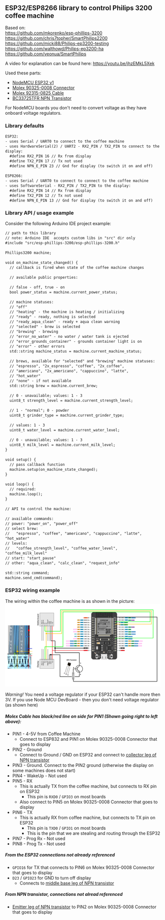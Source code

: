 ## ESP32/ESP8266 library to control Philips 3200 coffee machine

Based on:\
https://github.com/mkorenko/esp-phillips-3200 \
https://github.com/chris7topher/SmartPhilips2200 \
https://github.com/micki88/Philips-ep3200-testing \
https://github.com/walthowd/Philips-ep3200-ha \
https://github.com/veonua/SmartPhilips

A video for explanation can be found here:
https://youtu.be/jhzEMkL5Xek

Used these parts:
- [NodeMCU ESP32 v1](https://www.elektor.com/joy-it-nodemcu-esp32-development-board)
- [Molex 90325-0008 Connector](https://www.mouser.com/ProductDetail/Molex/90325-0008?qs=P41GyhEsKL7wtbj5ylImAA%3D%3D&countryCode=US&currencyCode=USD)
- [Molex 92315-0825 Cable](https://www.mouser.com/ProductDetail/Molex/92315-0825?qs=sfs0HZCnrVBO%252B%2Fha6s8VfA%3D%3D&countryCode=US&currencyCode=USD)
- [BC33725TFR NPN Transistor](https://www.mouser.com/ProductDetail/onsemi-Fairchild/BC33725TFR?qs=zGXwibyAaHYlHlvhRz3mQw%3D%3D&countryCode=US&currencyCode=USD)

For NodeMCU boards you don't need to convert voltage as they have onboard voltage regulators.

### Library defaults
```
ESP32:
- uses Serial / UART0 to connect to the coffee machine
- uses HardwareSerial(2) / UART2 - RX2_PIN / TX2_PIN to connect to the display:
  #define RX2_PIN 16 // Rx from display
  #define TX2_PIN 17 // Tx not used
  #define NPN_E_PIN 23 // Gnd for display (to switch it on and off)

ESP8266:
- uses Serial / UART0 to connect to connect to the coffee machine
- uses SoftwareSerial - RX2_PIN / TX2_PIN to the display:
  #define RX2_PIN 14 // Rx from display
  #define TX2_PIN 12 // Tx not used
  #define NPN_E_PIN 13 // Gnd for display (to switch it on and off)
```

### Library API / usage example
Consider the following Arduino IDE project example:
```
// path to this library
// note: Arduino IDE  accepts custom libs in "src" dir only
#include "src/esp-phillips-3200/esp-phillips-3200.h"

Phillips3200 machine;

void on_machine_state_changed() {
  // callback is fired when state of the coffee machine changes

  // available public properties:

  // false - off, true - on
  bool power_status = machine.current_power_status;

  // machine statuses:
  // "off"
  // "heating" - the machine is heating / initializing
  // "ready" - ready, nothing is selected
  // "ready_aqua_clean" - ready + aqua clean warning
  // "selected" - brew is selected
  // "brewing" - brewing
  // "error_no_water" - no water / water tank is ejected
  // "error_grounds_container" - grounds container light is on
  // "error" - other errors
  std::string machine_status = machine.current_machine_status;

  // brews, available for "selected" and "brewing" machine statuses:
  // "espresso", "2x_espresso", "coffee", "2x_coffee",
  // "americano", "2x_americano", "cappuccino", "latte",
  // "hot_water"
  // "none" - if not available
  std::string brew = machine.current_brew;

  // 0 - unavailable; values: 1 - 3
  uint8_t strength_level = machine.current_strength_level;

  // 1 - "normal"; 0 - powder
  uint8_t grinder_type = machine.current_grinder_type;

  // values: 1 - 3
  uint8_t water_level = machine.current_water_level;

  // 0 - unavailable; values: 1 - 3
  uint8_t milk_level = machine.current_milk_level;
}

void setup() {
  // pass callback function
  machine.setup(on_machine_state_changed);
}

void loop() {
  // required:
  machine.loop();
}

// API to control the machine:

// available commands:
// power: "power_on", "power_off"
// select brew:
//   "espresso", "coffee", "americano", "cappuccino", "latte", "hot_water"
// levels:
//   "coffee_strength_level", "coffee_water_level", "coffee_milk_level"
// start: "start_pause"
// other: "aqua_clean", "calc_clean", "request_info"

std::string command;
machine.send_cmd(command);
```


### ESP32 wiring example

The wiring within the coffee machine is as shown in the picture:
![Wiring](https://github.com/flashmandv/phillips-3246-smart/blob/main/images/wiring.png)

*Warning!*  You need a voltage regulator if your ESP32 can't handle more then 3V. If you use Node MCU DevBoard - then you don't need voltage regulator (as shown here)

##### Molex Cable has black/red line on side for PIN1 (Shown going right to left above):

- PIN1 - 4-5V from Coffee Machine
    - Connect to ESP832 and PIN1 on Molex 90325-0008 Connector that goes to display
- PIN2 - Ground
    - Connect to Ground / GND on ESP32 and connect to [collector leg of NPN transistor](https://www.mouser.com/datasheet/2/308/1/BC338_D-1802398.pdf)
- PIN3 - Ground. Connect to the PIN2 ground (otherwise the display on some machines does not start)
- PIN4 - WakeUp - Not used
- PIN5 - RX
    - This is actually TX from the coffee machine, but connects to RX pin on ESP32
        - This pin is `RXD0` / `GPIO3` on most boards
    - Also connect to PIN5 on Molex 90325-0008 Connector that goes to display
- PIN6 - TX
    - This is actually RX from coffee machine, but connects to TX pin on ESP32
        - This pin is `TXD0` / `GPIO1` on most boards
        - This is the pin that we are stealing and routing through the ESP32
- PIN7 - Prog Rx - Not used
- PIN8 - Prog Tx - Not used

##### From the ESP32 connections not already referenced
- `GPIO16` for TX that connects to PIN6 on Molex 90325-0008 Connector that goes to display
- `D23` / `GPIO23` for GND to turn off display
    - Connects to [middle base leg of NPN transistor](https://www.mouser.com/datasheet/2/308/1/BC338_D-1802398.pdf)

##### From NPN transistor, connections not alread referenced
- [Emitter leg of NPN transistor](https://www.mouser.com/datasheet/2/308/1/BC338_D-1802398.pdf) to PIN2 on Molex 90325-0008 Connector that goes to display
